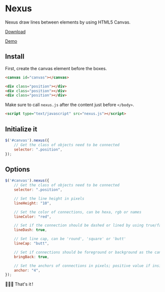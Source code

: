 # Nexus
Nexus draw lines between elements by using HTML5 Canvas.

[Download](https://raw.githubusercontent.com/brunolandowski/nexus/master/nexus.js)

[Demo](https://jsfiddle.net/brunolandowski/o0z4L11n/)
## Install
First, create the canvas element before the boxes.
```HTML 
<canvas id="canvas"></canvas>

<div class="position"></div>
<div class="position"></div>
<div class="position"></div>
```
Make sure to call `nexus.js` after the content just before `</body>`.
```HTML
<script type="text/javascript" src="nexus.js"></script>
```

## Initialize it
```JavaScript
$('#canvas').nexus({
	// Get the class of objects need to be connected
	selector: ".position",
});		
```
## Options
```JavaScript
$('#canvas').nexus({
	// Get the class of objects need to be connected
	selector: ".position",

	// Set the line height in pixels
    lineHeight: "10", 

    // Set the color of connections, can be hexa, rgb or names
    lineColor: "red", 

    // Set if the connection should be dashed or lined by using true/false
    lineDash: true, 

    // Set line cap, can be 'round', 'square' or 'butt'
	lineCap: "butt",

	// Set if connections should be foreground or background as the canvas and boxes will overlap
    bringBack: true,

    // Set the anchors of connections in pixels; positive value if inside the boxes, negative if outside 
    anchor: "4", 
});
```
:palm_tree::palm_tree::palm_tree: That's it&#8239;!

